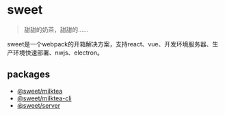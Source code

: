 # sweet

> 甜甜的奶茶，甜甜的......

sweet是一个webpack的开箱解决方案，支持react、vue、开发环境服务器、生产环境快速部署、nwjs、electron。

## packages

* [@sweet/milktea](packages/milktea/README.md)
* [@sweet/milktea-cli](packages/milktea-cli/README.md)
* [@sweet/server](packages/server/README.md)